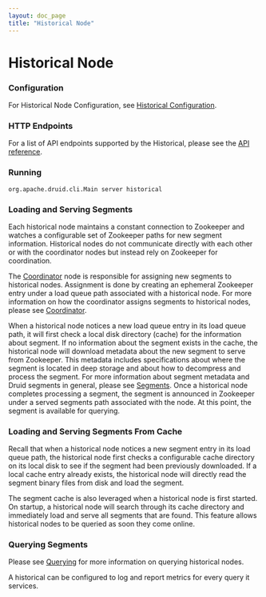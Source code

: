 ```yaml
---
layout: doc_page
title: "Historical Node"
---
```


<!--
  ~ Licensed to the Apache Software Foundation (ASF) under one
  ~ or more contributor license agreements.  See the NOTICE file
  ~ distributed with this work for additional information
  ~ regarding copyright ownership.  The ASF licenses this file
  ~ to you under the Apache License, Version 2.0 (the
  ~ "License"); you may not use this file except in compliance
  ~ with the License.  You may obtain a copy of the License at
  ~
  ~   http://www.apache.org/licenses/LICENSE-2.0
  ~
  ~ Unless required by applicable law or agreed to in writing,
  ~ software distributed under the License is distributed on an
  ~ "AS IS" BASIS, WITHOUT WARRANTIES OR CONDITIONS OF ANY
  ~ KIND, either express or implied.  See the License for the
  ~ specific language governing permissions and limitations
  ~ under the License.
  -->

# Historical Node

### Configuration

For Historical Node Configuration, see [Historical Configuration](../configuration/index.html#historical).

### HTTP Endpoints

For a list of API endpoints supported by the Historical, please see the [API reference](../operations/api-reference.html#historical).

### Running

```
org.apache.druid.cli.Main server historical
```

### Loading and Serving Segments

Each historical node maintains a constant connection to Zookeeper and watches a configurable set of Zookeeper paths for new segment information. Historical nodes do not communicate directly with each other or with the coordinator nodes but instead rely on Zookeeper for coordination.

The [Coordinator](../design/coordinator.html) node is responsible for assigning new segments to historical nodes. Assignment is done by creating an ephemeral Zookeeper entry under a load queue path associated with a historical node. For more information on how the coordinator assigns segments to historical nodes, please see [Coordinator](../design/coordinator.html).

When a historical node notices a new load queue entry in its load queue path, it will first check a local disk directory (cache) for the information about segment. If no information about the segment exists in the cache, the historical node will download metadata about the new segment to serve from Zookeeper. This metadata includes specifications about where the segment is located in deep storage and about how to decompress and process the segment. For more information about segment metadata and Druid segments in general, please see [Segments](../design/segments.html). Once a historical node completes processing a segment, the segment is announced in Zookeeper under a served segments path associated with the node. At this point, the segment is available for querying.

### Loading and Serving Segments From Cache

Recall that when a historical node notices a new segment entry in its load queue path, the historical node first checks a configurable cache directory on its local disk to see if the segment had been previously downloaded. If a local cache entry already exists, the historical node will directly read the segment binary files from disk and load the segment.

The segment cache is also leveraged when a historical node is first started. On startup, a historical node will search through its cache directory and immediately load and serve all segments that are found. This feature allows historical nodes to be queried as soon they come online.

### Querying Segments

Please see [Querying](../querying/querying.html) for more information on querying historical nodes.

A historical can be configured to log and report metrics for every query it services.
